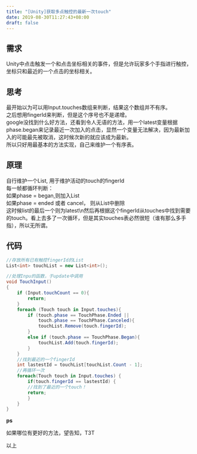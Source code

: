 ```yaml
---
title: "[Unity]获取多点触控的最新一次touch"
date: 2019-08-30T11:27:43+08:00
draft: false
---
```


## 需求

Unity中点击触发一个和点击坐标相关的事件，但是允许玩家多个手指进行触控，坐标只和最近的一个点击的坐标相关。 

## 思考

最开始以为可以用Input.touches数组来判断，结果这个数组并不有序。    
之后想用fingerId来判断，但是这个序号也不是递增。  
google没找到什么好方法，还看到令人无语的方法，用一个latest变量根据phase.began来记录最近一次加入的点击，显然一个变量无法解决，因为最新加入的可能最先被取消，这时候次新的就应该成为最新。  
所以只好用最基本的方法实现，自己来维护一个有序表。

## 原理

自行维护一个List, 用于维护活动的touch的fingerId  
每一帧都循环判断：  
如果phase = began,则加入List  
如果phase = ended 或者 cancel， 则从List中删除  
这时候list的最后一个则为latest\n然后再根据这个fingerId从touches中找到需要的touch。看上去多了一次循环，但是其实touches表必然很短（谁有那么多手指），所以无所谓。

## 代码

```csharp
//存放所有已有触控fingerId的List
List<int> touchList = new List<int>();

//处理Inpu的函数，于update中调用
void TouchInput()
{
    if (Input.touchCount == 0){
        return;
    }
    foreach (Touch touch in Input.touches){
        if (touch.phase == TouchPhase.Ended || 
            touch.phase == TouchPhase.Canceled){ 
            touchList.Remove(touch.fingerId);
        }        
        else if (touch.phase == TouchPhase.Began){
            touchList.Add(touch.fingerId);
        }
    }
    //找到最近的一个fingerId
    int lastestId = touchList[touchList.Count - 1];
    //再循环一次
    foreach(Touch touch in Input.touches) {
        if(touch.fingerId == lastestId) {
        //找到了最近的一个touch！
        return;
        }
    }
}

``` 
**ps**

如果哪位有更好的方法，望告知，T3T  

以上